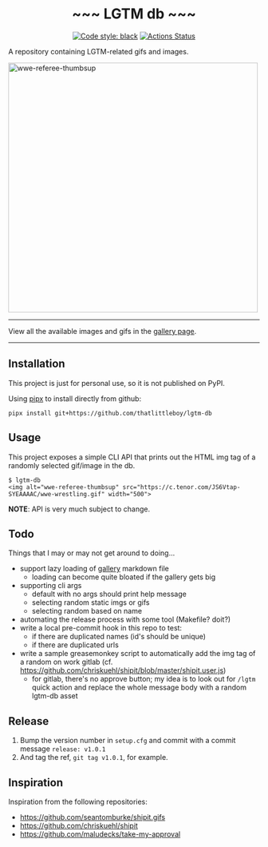 <h1 align="center">~~~ LGTM db ~~~</h1>

<p align="center">
<a href="https://github.com/psf/black"><img alt="Code style: black" src="https://img.shields.io/badge/code%20style-black-000000.svg"></a>
<a href="https://github.com/thatlittleboy/lgtm-db/actions"><img alt="Actions Status" src="https://github.com/thatlittleboy/lgtm-db/actions/workflows/tests.yml/badge.svg"></a>
</p>

A repository containing LGTM-related gifs and images.

<img alt="wwe-referee-thumbsup" src="https://c.tenor.com/JS6Vtap-SYEAAAAC/wwe-wrestling.gif" width="500">

---

View all the available images and gifs in the [gallery page](docs/gallery.md).

---

## Installation
This project is just for personal use, so it is not published on PyPI.

Using [pipx](https://pypa.github.io/pipx/) to install directly from github:
```shell
pipx install git+https://github.com/thatlittleboy/lgtm-db
```

## Usage
This project exposes a simple CLI API that prints out the HTML img tag of a randomly selected gif/image in the db.

```shell
$ lgtm-db
<img alt="wwe-referee-thumbsup" src="https://c.tenor.com/JS6Vtap-SYEAAAAC/wwe-wrestling.gif" width="500">
```

**NOTE**: API is very much subject to change.

## Todo
Things that I may or may not get around to doing...
* support lazy loading of [gallery](docs/gallery.md) markdown file
  * loading can become quite bloated if the gallery gets big
* supporting cli args
  * default with no args should print help message
  * selecting random static imgs or gifs
  * selecting random based on name
* automating the release process with some tool (Makefile? doit?)
* write a local pre-commit hook in this repo to test:
  * if there are duplicated names (id's should be unique)
  * if there are duplicated urls
* write a sample greasemonkey script to automatically add the img tag of a random on work gitlab (cf. https://github.com/chriskuehl/shipit/blob/master/shipit.user.js)
  * for gitlab, there's no approve button; my idea is to look out for `/lgtm` quick action and replace the whole message body with a random lgtm-db asset

## Release
1. Bump the version number in `setup.cfg` and commit with a commit message `release: v1.0.1`
1. And tag the ref, `git tag v1.0.1`, for example.

## Inspiration
Inspiration from the following repositories:
* https://github.com/seantomburke/shipit.gifs
* https://github.com/chriskuehl/shipit
* https://github.com/maludecks/take-my-approval
